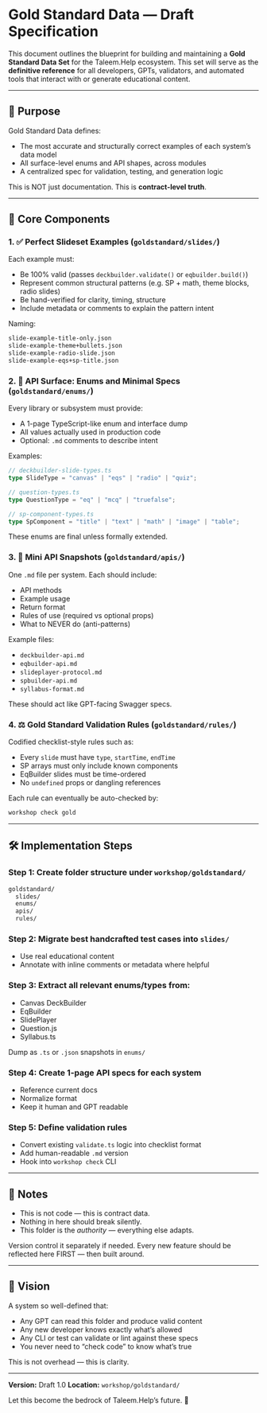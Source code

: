 # Gold Standard Data — Draft Specification

This document outlines the blueprint for building and maintaining a **Gold Standard Data Set** for the Taleem.Help ecosystem. This set will serve as the **definitive reference** for all developers, GPTs, validators, and automated tools that interact with or generate educational content.

---

## 🎯 Purpose

Gold Standard Data defines:

* The most accurate and structurally correct examples of each system’s data model
* All surface-level enums and API shapes, across modules
* A centralized spec for validation, testing, and generation logic

This is NOT just documentation. This is **contract-level truth**.

---

## 🧱 Core Components

### 1. ✅ Perfect Slideset Examples (`goldstandard/slides/`)

Each example must:

* Be 100% valid (passes `deckbuilder.validate()` or `eqbuilder.build()`)
* Represent common structural patterns (e.g. SP + math, theme blocks, radio slides)
* Be hand-verified for clarity, timing, structure
* Include metadata or comments to explain the pattern intent

Naming:

```txt
slide-example-title-only.json
slide-example-theme+bullets.json
slide-example-radio-slide.json
slide-example-eqs+sp-title.json
```

### 2. 📜 API Surface: Enums and Minimal Specs (`goldstandard/enums/`)

Every library or subsystem must provide:

* A 1-page TypeScript-like enum and interface dump
* All values actually used in production code
* Optional: `.md` comments to describe intent

Examples:

```ts
// deckbuilder-slide-types.ts
type SlideType = "canvas" | "eqs" | "radio" | "quiz";

// question-types.ts
type QuestionType = "eq" | "mcq" | "truefalse";

// sp-component-types.ts
type SpComponent = "title" | "text" | "math" | "image" | "table";
```

These enums are final unless formally extended.

### 3. 📄 Mini API Snapshots (`goldstandard/apis/`)

One `.md` file per system. Each should include:

* API methods
* Example usage
* Return format
* Rules of use (required vs optional props)
* What to NEVER do (anti-patterns)

Example files:

* `deckbuilder-api.md`
* `eqbuilder-api.md`
* `slideplayer-protocol.md`
* `spbuilder-api.md`
* `syllabus-format.md`

These should act like GPT-facing Swagger specs.

### 4. ⚖️ Gold Standard Validation Rules (`goldstandard/rules/`)

Codified checklist-style rules such as:

* Every `slide` must have `type`, `startTime`, `endTime`
* SP arrays must only include known components
* EqBuilder slides must be time-ordered
* No `undefined` props or dangling references

Each rule can eventually be auto-checked by:

```sh
workshop check gold
```

---

## 🛠️ Implementation Steps

### Step 1: Create folder structure under `workshop/goldstandard/`

```txt
goldstandard/
  slides/
  enums/
  apis/
  rules/
```

### Step 2: Migrate best handcrafted test cases into `slides/`

* Use real educational content
* Annotate with inline comments or metadata where helpful

### Step 3: Extract all relevant enums/types from:

* Canvas DeckBuilder
* EqBuilder
* SlidePlayer
* Question.js
* Syllabus.ts

Dump as `.ts` or `.json` snapshots in `enums/`

### Step 4: Create 1-page API specs for each system

* Reference current docs
* Normalize format
* Keep it human and GPT readable

### Step 5: Define validation rules

* Convert existing `validate.ts` logic into checklist format
* Add human-readable `.md` version
* Hook into `workshop check` CLI

---

## 📌 Notes

* This is not code — this is contract data.
* Nothing in here should break silently.
* This folder is the *authority* — everything else adapts.

Version control it separately if needed.
Every new feature should be reflected here FIRST — then built around.

---

## 🌟 Vision

A system so well-defined that:

* Any GPT can read this folder and produce valid content
* Any new developer knows exactly what’s allowed
* Any CLI or test can validate or lint against these specs
* You never need to “check code” to know what’s true

This is not overhead — this is clarity.

---

**Version:** Draft 1.0
**Location:** `workshop/goldstandard/`

Let this become the bedrock of Taleem.Help’s future. 🧱
